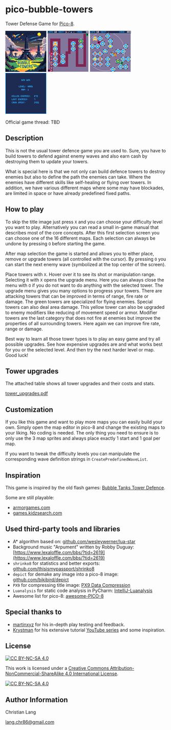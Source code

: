 pico-bubble-towers
==================

Tower Defense Game for [Pico-8](https://www.lexaloffle.com/pico-8.php).

![title_image](assets/title_image.png)
![gameplay_1](assets/gameplay_1.png)
![gameplay_2](assets/gameplay_2.png)
![end_screen](assets/end_screen.png)

Official game thread: TBD


Description
-----------

This is not the usual tower defence game you are used to.
Sure, you have to build towers to defend against enemy waves
and also earn cash by destroying them to update your towers.

What is special here is that we not only can build defence towers to destroy enemies
but also to define the path the enemies can take.
Where the enemies have different skills like self-healing or flying over towers.
In addition, we have various different maps where some may have blockades,
are limited in space or have already predefined fixed paths.


How to play
-----------

To skip the title image just press `X`
and you can choose your difficulty level you want to play.
Alternatively you can read a small in-game manual that describes most of the core concepts.
After this first selection screen you can choose one of the 16 different maps.
Each selection can always be undone by pressing `O` before starting the game.

After map selection the game is started and allows you to either
place, remove or upgrade towers (all controlled with the cursor).
By pressing `O` you can start the next enemy wave (symbolized at the top center of the screen).

Place towers with `X`.
Hover over it to see its shot or manipulation range.
Selecting it with `X` opens the upgrade menu.
Here you can always close the menu with `O` if you do not want to do anything with the selected tower.
The upgrade menu gives you many options to progress your towers.
There are attacking towers that can be improved in terms of range, fire rate or damage.
The green towers are specialized for flying enemies.
Special towers can also deal area damage.
This yellow tower can also be upgraded to enemy modifiers like reducing of movement speed or armor.
Modifier towers are the last category that does not fire at enemies
but improve the properties of all surrounding towers.
Here again we can improve fire rate, range or damage.

Best way to learn all those tower types is to play an easy game and try all possible upgrades.
See how expensive upgrades are and what works best for you or the selected level.
And then try the next harder level or map.
Good luck!


Tower upgrades
--------------

The attached table shows all tower upgrades and their costs and stats.

[tower_upgrades.pdf](assets/tower_upgrades.pdf)


Customization
-------------

If you like this game and want to play more maps you can easily build your own.
Simply open the map editor in pico-8 and change the existing maps to your liking.
No coding is needed.
The only thing you need to ensure is to only use the 3 map sprites and always place exactly 1 start and 1 goal per map.

If you want to tweak the difficulty levels
you can manipulate the corresponding wave definition strings in `CreatePredefinedWaveList`.


Inspiration
-----------

This game is inspired by the old flash games:
[Bubble Tanks Tower Defence](https://herointeractive.fandom.com/wiki/Bubble_Tanks_(Series)#Bubble_Tanks_Tower_Defences).

Some are still playable:

* [armorgames.com](https://armorgames.com/play/4962/bubble-tanks-tower-defense/)
* [games.kidzsearch.com](https://games.kidzsearch.com/computer/title/bubble-tanks-tower-defense-41149)


Used third-party tools and libraries
------------------------------------

* A* algorithm based on: [github.com/wesleywerner/lua-star](https://github.com/wesleywerner/lua-star)
* Background music "Arpument" written by Robby Duguay: [https://www.lexaloffle.com/bbs/?tid=2619](https://www.lexaloffle.com/bbs/?tid=2619)
* `shrinko8` for statistics and better exports: [github.com/thisismypassport/shrinko8](https://github.com/thisismypassport/shrinko8)
* `depict` for demake any image into a pico-8 image: [github.com/bikibird/depict](https://github.com/bikibird/depict)
* `PX9` for compressing title image: [PX9 Data Compression](https://www.lexaloffle.com/bbs/?tid=34058)
* `Luanalysis` for static code analysis in PyCharm: [IntelliJ-Luanalysis](https://github.com/Benjamin-Dobell/IntelliJ-Luanalysis)
* Awesome list for pico-8: [awesome-PICO-8](https://github.com/pico-8/awesome-PICO-8?tab=readme-ov-file#tutorials)


Special thanks to
-----------------

* [martinxyz](https://github.com/martinxyz) for his in-depth play testing and feedback.
* [Krystman](https://github.com/Krystman) for his extensive tutorial [YouTube series](https://www.lexaloffle.com/bbs/?tid=28030) and some inspiration.


License
-------

[![CC BY-NC-SA 4.0][cc-by-nc-sa-shield]][cc-by-nc-sa]

This work is licensed under a
[Creative Commons Attribution-NonCommercial-ShareAlike 4.0 International License][cc-by-nc-sa].

[![CC BY-NC-SA 4.0][cc-by-nc-sa-image]][cc-by-nc-sa]

[cc-by-nc-sa]: http://creativecommons.org/licenses/by-nc-sa/4.0/
[cc-by-nc-sa-image]: https://licensebuttons.net/l/by-nc-sa/4.0/88x31.png
[cc-by-nc-sa-shield]: https://img.shields.io/badge/License-CC%20BY--NC--SA%204.0-lightgrey.svg


Author Information
------------------

Christian Lang

[lang.chr86@gmail.com](mailto:lang.chr86@gmail.com)
